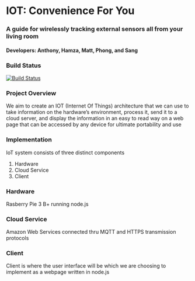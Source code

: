 # IOT: Convenience For You
### A guide for wirelessly tracking external sensors all from your living room
#### Developers: Anthony, Hamza, Matt, Phong, and Sang

### Build Status
[![Build Status](https://travis-ci.org/hamzakhokhar/iot-web-interface.svg?branch=master)](https://travis-ci.org/hamzakhokhar/iot-web-interface)

### Project Overview
We aim to create an IOT (Internet Of Things) architecture that we can use to take information on the hardware’s environment, process it, send it to a cloud server, and display the information in an easy to read way on a web page that can be accessed by any device for ultimate portability and use

### Implementation 
IoT system consists of three distinct components 
1. Hardware
2. Cloud Service
3. Client

### Hardware
Rasberry Pie 3 B+ running node.js

### Cloud Service
Amazon Web Services connected thru MQTT and HTTPS transmission protocols

### Client
Client is where the user interface will be which we are choosing to implement as a webpage written in node.js
